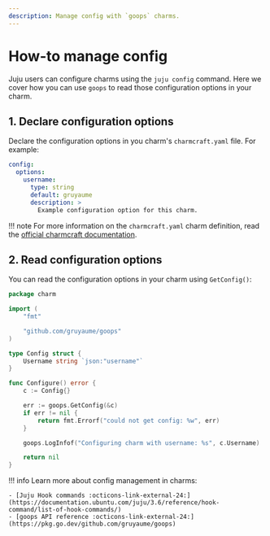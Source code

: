 ```yaml
---
description: Manage config with `goops` charms.
---
```


# How-to manage config

Juju users can configure charms using the `juju config` command. Here we cover how you can use `goops` to read those configuration options in your charm.

## 1. Declare configuration options

Declare the configuration options in you charm's `charmcraft.yaml` file. For example:

```yaml
config:
  options:
    username:
      type: string
      default: gruyaume
      description: >
        Example configuration option for this charm.
```

!!! note
    For more information on the `charmcraft.yaml` charm definition, read the [official charmcraft documentation](https://canonical-charmcraft.readthedocs-hosted.com/stable/reference/files/charmcraft-yaml-file/).

## 2. Read configuration options

You can read the configuration options in your charm using `GetConfig()`:

```go
package charm

import (
	"fmt"

	"github.com/gruyaume/goops"
)

type Config struct {
	Username string `json:"username"`
}

func Configure() error {
	c := Config{}

	err := goops.GetConfig(&c)
	if err != nil {
		return fmt.Errorf("could not get config: %w", err)
	}

	goops.LogInfof("Configuring charm with username: %s", c.Username)

	return nil
}
```

!!! info
    Learn more about config management in charms:

    - [Juju Hook commands :octicons-link-external-24:](https://documentation.ubuntu.com/juju/3.6/reference/hook-command/list-of-hook-commands/)
    - [goops API reference :octicons-link-external-24:](https://pkg.go.dev/github.com/gruyaume/goops)
